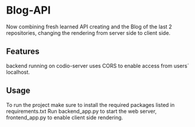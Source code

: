 # Blog-API
Now combining fresh learned API creating and the Blog of the last 2 repositories,
changing the rendering from server side to client side.

## Features
backend running on codio-server uses CORS to enable access from users´ localhost.

## Usage
To run the project make sure to install the required packages listed in requirements.txt
Run backend_app.py to start the web server, frontend_app.py to enable client side rendering.
